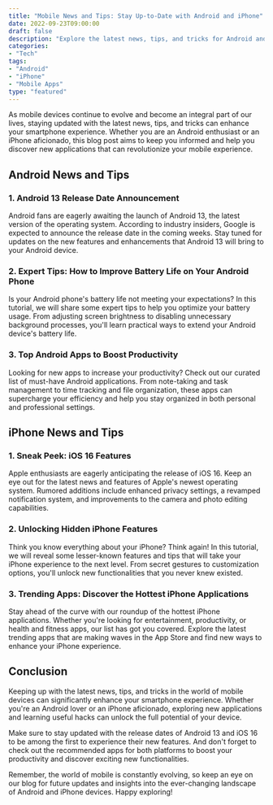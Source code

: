 ```yaml
---
title: "Mobile News and Tips: Stay Up-to-Date with Android and iPhone"
date: 2022-09-23T09:00:00
draft: false
description: "Explore the latest news, tips, and tricks for Android and iPhone devices. Discover new applications and unlock the full potential of your mobile device."
categories:
- "Tech"
tags:
- "Android"
- "iPhone"
- "Mobile Apps"
type: "featured"
---
```


As mobile devices continue to evolve and become an integral part of our lives, staying updated with the latest news, tips, and tricks can enhance your smartphone experience. Whether you are an Android enthusiast or an iPhone aficionado, this blog post aims to keep you informed and help you discover new applications that can revolutionize your mobile experience.

## Android News and Tips

### 1. Android 13 Release Date Announcement

Android fans are eagerly awaiting the launch of Android 13, the latest version of the operating system. According to industry insiders, Google is expected to announce the release date in the coming weeks. Stay tuned for updates on the new features and enhancements that Android 13 will bring to your Android device.

### 2. Expert Tips: How to Improve Battery Life on Your Android Phone

Is your Android phone's battery life not meeting your expectations? In this tutorial, we will share some expert tips to help you optimize your battery usage. From adjusting screen brightness to disabling unnecessary background processes, you'll learn practical ways to extend your Android device's battery life.

### 3. Top Android Apps to Boost Productivity

Looking for new apps to increase your productivity? Check out our curated list of must-have Android applications. From note-taking and task management to time tracking and file organization, these apps can supercharge your efficiency and help you stay organized in both personal and professional settings.

## iPhone News and Tips

### 1. Sneak Peek: iOS 16 Features

Apple enthusiasts are eagerly anticipating the release of iOS 16. Keep an eye out for the latest news and features of Apple's newest operating system. Rumored additions include enhanced privacy settings, a revamped notification system, and improvements to the camera and photo editing capabilities.

### 2. Unlocking Hidden iPhone Features

Think you know everything about your iPhone? Think again! In this tutorial, we will reveal some lesser-known features and tips that will take your iPhone experience to the next level. From secret gestures to customization options, you'll unlock new functionalities that you never knew existed.

### 3. Trending Apps: Discover the Hottest iPhone Applications

Stay ahead of the curve with our roundup of the hottest iPhone applications. Whether you're looking for entertainment, productivity, or health and fitness apps, our list has got you covered. Explore the latest trending apps that are making waves in the App Store and find new ways to enhance your iPhone experience.

## Conclusion

Keeping up with the latest news, tips, and tricks in the world of mobile devices can significantly enhance your smartphone experience. Whether you're an Android lover or an iPhone aficionado, exploring new applications and learning useful hacks can unlock the full potential of your device.

Make sure to stay updated with the release dates of Android 13 and iOS 16 to be among the first to experience their new features. And don't forget to check out the recommended apps for both platforms to boost your productivity and discover exciting new functionalities.

Remember, the world of mobile is constantly evolving, so keep an eye on our blog for future updates and insights into the ever-changing landscape of Android and iPhone devices. Happy exploring!
